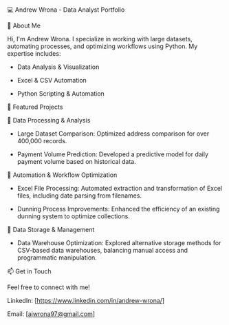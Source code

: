 💻 Andrew Wrona - Data Analyst Portfolio

🚀 About Me

Hi, I'm Andrew Wrona. I specialize in working with large datasets, automating processes, and optimizing workflows using Python. My expertise includes:

- Data Analysis & Visualization

- Excel & CSV Automation

- Python Scripting & Automation

📂 Featured Projects

🔹 Data Processing & Analysis

  - Large Dataset Comparison: Optimized address comparison for over 400,000 records.

  - Payment Volume Prediction: Developed a predictive model for daily payment volume based on historical data.

🔹 Automation & Workflow Optimization

  - Excel File Processing: Automated extraction and transformation of Excel files, including date parsing from filenames.

  - Dunning Process Improvements: Enhanced the efficiency of an existing dunning system to optimize collections.

🔹 Data Storage & Management

  - Data Warehouse Optimization: Explored alternative storage methods for CSV-based data warehouses, balancing manual access and programmatic manipulation.


📫 Get in Touch

Feel free to connect with me!

LinkedIn: [https://www.linkedin.com/in/andrew-wrona/]

Email: [ajwrona97@gmail.com]
